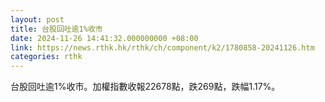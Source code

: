 ```yaml
---
layout: post
title: 台股回吐逾1%收市
date: 2024-11-26 14:41:32.000000000 +08:00
link: https://news.rthk.hk/rthk/ch/component/k2/1780858-20241126.htm
categories: rthk
---
```


台股回吐逾1%收市。加權指數收報22678點，跌269點，跌幅1.17%。
